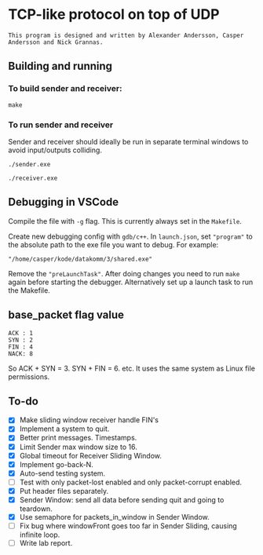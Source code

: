 # TCP-like protocol on top of UDP
```
This program is designed and written by Alexander Andersson, Casper Andersson and Nick Grannas.
```

## Building and running
### To build sender and receiver:
```
make
```

### To run sender and receiver
Sender and receiver should ideally be run in separate terminal windows to avoid input/outputs colliding.
```
./sender.exe
```
```
./receiver.exe
```

## Debugging in VSCode
Compile the file with `-g` flag. This is currently always set in the `Makefile`.

Create new debugging config with `gdb/c++`. In `launch.json`, set `"program"` to the absolute path to the exe file you want to debug. For example: 
```
"/home/casper/kode/datakomm/3/shared.exe"
```
Remove the `"preLaunchTask"`. After doing changes you need to run `make` again before starting the debugger. Alternatively set up a launch task to run the Makefile.

## base_packet flag value
```
ACK : 1
SYN : 2
FIN : 4
NACK: 8
```
So ACK + SYN = 3. SYN + FIN = 6. etc. It uses the same system as Linux file permissions.

## To-do
- [X] Make sliding window receiver handle FIN's
- [X] Implement a system to quit.
- [X] Better print messages. Timestamps.
- [X] Limit Sender max window size to 16.
- [X] Global timeout for Receiver Sliding Window.
- [X] Implement go-back-N.
- [X] Auto-send testing system.
- [ ] Test with only packet-lost enabled and only packet-corrupt enabled.
- [X] Put header files separately.
- [X] Sender Window: send all data before sending quit and going to teardown.
- [X] Use semaphore for packets_in_window in Sender Window.
- [ ] Fix bug where windowFront goes too far in Sender Sliding, causing infinite loop.
- [ ] Write lab report.